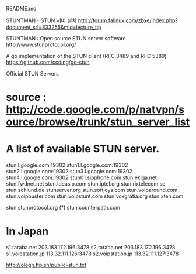 README.md

STUNTMAN - STUN 서버 설치
http://forum.falinux.com/zbxe/index.php?document_srl=833255&mid=lecture_tip

STUNTMAN : Open source STUN server software
http://www.stunprotocol.org/

A go implementation of the STUN client (RFC 3489 and RFC 5389)
https://github.com/ccding/go-stun

Official STUN Servers
# source : http://code.google.com/p/natvpn/source/browse/trunk/stun_server_list
# A list of available STUN server.
stun.l.google.com:19302
stun1.l.google.com:19302
stun2.l.google.com:19302
stun3.l.google.com:19302
stun4.l.google.com:19302
stun01.sipphone.com
stun.ekiga.net
stun.fwdnet.net
stun.ideasip.com
stun.iptel.org
stun.rixtelecom.se
stun.schlund.de
stunserver.org
stun.softjoys.com
stun.voiparound.com
stun.voipbuster.com
stun.voipstunt.com
stun.voxgratia.org
stun.xten.com

stun.stunprotocol.org (*)
stun.counterpath.com

# In Japan
s1.taraba.net          203.183.172.196:3478
s2.taraba.net          203.183.172.196:3478 
s1.voipstation.jp      113.32.111.126:3478
s2.voipstation.jp      113.32.111.127:3478

http://olegh.ftp.sh/public-stun.txt



